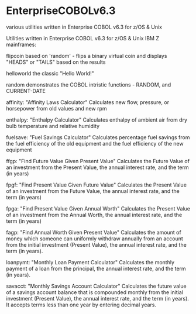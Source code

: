 # EnterpriseCOBOLv6.3
various utilities written in Enterprise COBOL v6.3 for z/OS &amp; Unix

Utilities written in Enterprise COBOL v6.3 for z/OS & Unix IBM Z mainframes:

flipcoin                 based on 'random' - flips a binary virtual coin and
                         displays "HEADS" or "TAILS" based on the results

helloworld               the classic "Hello World!"

random                   demonstrates the COBOL intristic functions - RANDOM,
                         and CURRENT-DATE

affinity: "Affinity Laws Calculator"    Calculates new flow, pressure, or
                                        horsepower from old values and new rpm

enthalpy: "Enthalpy Calculator"         Calculates enthalpy of ambient air from
                                        dry bulb temperature and relative
                                        humidity

fuelsave: "Fuel Savings Calculator"     Calculates percentage fuel savings from
                                        the fuel efficiency of the old equipment
                                        and the fuel efficiency of the new
                                        equipment

ffgp: "Find Future Value Given Present Value"   Calculates the Future Value of
                                                an investment from the Present
                                                Value, the annual interest
                                                rate, and the term (in years)

fpgf: "Find Present Value Given Future Value"   Calculates the Present Value of
                                                an investment from the Future
                                                Value, the annual interest
                                                rate, and the term (in years)

fpga: "Find Present Value Given Annual Worth"   Calculates the Present Value of
                                                an investment from the Annual
                                                Worth, the annual interest
                                                rate, and the term (in years)

fagp: "Find Annual Worth Given Present Value"   Calculates the amount of money
                                                which someone can uniformly
                                                withdraw annually from an
                                                account from the initial
                                                investment (Present Value), the
                                                annual interest rate, and the
                                                term (in years).

loanpymt: "Monthly Loan Payment Calculator"     Calculates the monthly payment
                                                of a loan from the principal,
                                                the annual interest rate, and
                                                the term (in years).

savacct: "Monthly Savings Account Calculator"   Calculates the future value of
                                                a savings account balance that
                                                is compounded monthly from the
                                                initial investment (Present
                                                Value), the annual interest
                                                rate, and the term (in years).
                                                It accepts terms less than one
                                                year by entering decimal years.

